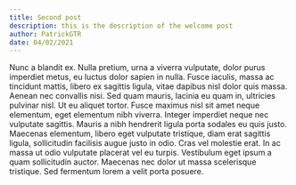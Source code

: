 ```yaml
---
title: Second post
description: this is the description of the welcome post
author: PatrickGTR
date: 04/02/2021
---
```


Nunc a blandit ex. Nulla pretium, urna a viverra vulputate, dolor purus imperdiet metus, eu luctus dolor sapien in nulla. Fusce iaculis, massa ac tincidunt mattis, libero ex sagittis ligula, vitae dapibus nisl dolor quis massa. Aenean nec convallis nisi. Sed quam mauris, lacinia eu quam in, ultricies pulvinar nisl. Ut eu aliquet tortor. Fusce maximus nisl sit amet neque elementum, eget elementum nibh viverra. Integer imperdiet neque nec vulputate sagittis. Mauris a nibh hendrerit ligula porta sodales eu quis justo. Maecenas elementum, libero eget vulputate tristique, diam erat sagittis ligula, sollicitudin facilisis augue justo in odio. Cras vel molestie erat. In ac massa ut odio vulputate placerat vel eu turpis. Vestibulum eget ipsum a quam sollicitudin auctor. Maecenas nec dolor ut massa scelerisque tristique. Sed fermentum lorem a velit porta posuere.